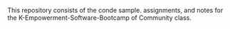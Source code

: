 This repository consists of the conde sample. assignments, and notes for the K-Empowerment-Software-Bootcamp of Community class.